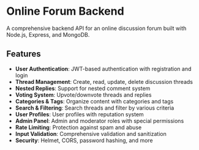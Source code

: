 # Online Forum Backend

A comprehensive backend API for an online discussion forum built with Node.js, Express, and MongoDB.

## Features

- **User Authentication**: JWT-based authentication with registration and login
- **Thread Management**: Create, read, update, delete discussion threads
- **Nested Replies**: Support for nested comment system
- **Voting System**: Upvote/downvote threads and replies
- **Categories & Tags**: Organize content with categories and tags
- **Search & Filtering**: Search threads and filter by various criteria
- **User Profiles**: User profiles with reputation system
- **Admin Panel**: Admin and moderator roles with special permissions
- **Rate Limiting**: Protection against spam and abuse
- **Input Validation**: Comprehensive validation and sanitization
- **Security**: Helmet, CORS, password hashing, and more
